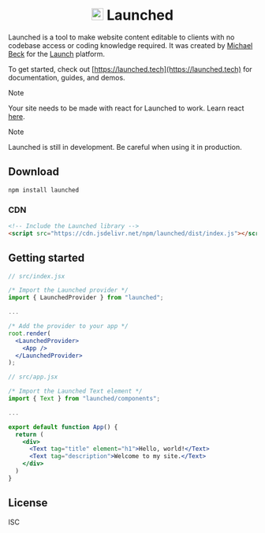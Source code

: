 <h1 align="center">
  <img width="24" height="24" src="./demo/public/favicon.svg" />
  Launched
</h1>
<!-- <p align="center">
  <a title="Download" href="https://quilljs.com/docs/quickstart"><strong>Download</strong></a>
  &#x2022;
  <a title="Documentation" href="https://quilljs.com/docs/quickstart"><strong>Documentation</strong></a>
  &#x2022;
  <a title="Contributing" href="https://github.com/slab/quill/blob/main/.github/CONTRIBUTING.md"><strong>Contributing</strong></a>
  &#x2022;
  <a title="Interactive Demo" href="https://quilljs.com/playground/"><strong>Interactive Demo</strong></a>
</p>
<p align="center">
  <a href="https://npmjs.com/package/quill" title="Package Size"><img src="https://img.shields.io/bundlephobia/minzip/quill" alt="Package Size"></a>
  <a href="https://npmjs.com/package/quill" title="Version"><img src="https://img.shields.io/npm/v/quill.svg" alt="Version"></a>
  <a href="https://npmjs.com/package/quill" title="Downloads"><img src="https://img.shields.io/npm/dm/quill.svg" alt="Downloads"></a>
</p> 
<hr/>
-->

Launched is a tool to make website content editable to clients with no codebase access or coding knowledge required. It was created by [Michael Beck](https://linkedin.com/in/michaelbeck0) for the [Launch](https://launchsite.tech) platform.

To get started, check out [https://launched.tech](https://launched.tech) for documentation, guides, and demos.

> [!NOTE]
> Your site needs to be made with react for Launched to work. Learn react [here](https://react.dev).

> [!NOTE]
> Launched is still in development. Be careful when using it in production.

## Download

```shell
npm install launched
```

### CDN

```html
<!-- Include the Launched library -->
<script src="https://cdn.jsdelivr.net/npm/launched/dist/index.js"></script>
```

## Getting started

```jsx
// src/index.jsx

/* Import the Launched provider */
import { LaunchedProvider } from "launched";

...

/* Add the provider to your app */
root.render(
  <LaunchedProvider>
    <App />
  </LaunchedProvider>
);
```

```jsx
// src/app.jsx

/* Import the Launched Text element */
import { Text } from "launched/components";

...

export default function App() {
  return (
    <div>
      <Text tag="title" element="h1">Hello, world!</Text>
      <Text tag="description">Welcome to my site.</Text>
    </div>
  )
}
```

<!--
## Community

Get help or stay up to date.

- [Contribute](/CONTRIBUTING.md) on [issues](https://github.com/launchsite-tech/launched/issues)
- Ask questions on [discussions](https://github.com/launchsite-tech/launched/discussions)
-->

## License

ISC
